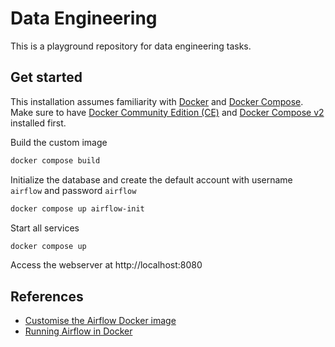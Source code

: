 # Data Engineering

This is a playground repository for data engineering tasks.

## Get started

This installation assumes familiarity with [Docker](https://docs.docker.com/get-started/) and [Docker Compose](https://docs.docker.com/get-started/workshop/08_using_compose/). Make sure to have [Docker Community Edition (CE)](https://docs.docker.com/engine/install/) and [Docker Compose v2](https://docs.docker.com/compose/install/) installed first.

Build the custom image

```sh
docker compose build
```

Initialize the database and create the default account with username `airflow` and password `airflow`

```sh
docker compose up airflow-init
```

Start all services

```sh
docker compose up
```

Access the webserver at http://localhost:8080

## References

- [Customise the Airflow Docker image](https://airflow.apache.org/docs/docker-stack/build.html)
- [Running Airflow in Docker](https://airflow.apache.org/docs/apache-airflow/stable/howto/docker-compose/index.html)
